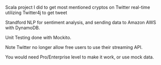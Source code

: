 Scala project I did to get most mentioned cryptos on Twitter real-time utilizing Twitter4j to get tweet

Standford NLP for sentiment analysis, and sending data to Amazon AWS with DynamoDB. 

Unit Testing done with Mockito. 

Note Twitter no longer allow free users to use their streaming API.

You would need Pro/Enterprise level to make it work, or use mock data. 




